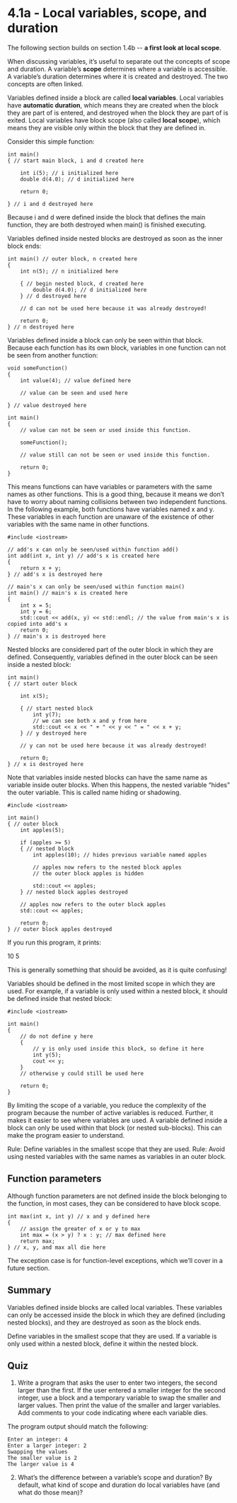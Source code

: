 
# 4.1a - Local variables, scope, and duration

The following section builds on section 1.4b -- **a first look at local scope**.

When discussing variables, it’s useful to separate out the concepts of scope and duration. A variable’s **scope** determines where a variable is accessible. A variable’s duration determines where it is created and destroyed. The two concepts are often linked.

Variables defined inside a block are called **local variables**. Local variables have **automatic duration**, which means they are created when the block they are part of is entered, and destroyed when the block they are part of is exited. Local variables have block scope (also called **local scope**), which means they are visible only within the block that they are defined in.

Consider this simple function:

```
int main()
{ // start main block, i and d created here

    int i(5); // i initialized here
    double d(4.0); // d initialized here

    return 0;

} // i and d destroyed here
```

Because i and d were defined inside the block that defines the main function, they are both destroyed when main() is finished executing.

Variables defined inside nested blocks are destroyed as soon as the inner block ends:

```
int main() // outer block, n created here
{
    int n(5); // n initialized here

    { // begin nested block, d created here
        double d(4.0); // d initialized here
    } // d destroyed here

    // d can not be used here because it was already destroyed!

    return 0;
} // n destroyed here
```

Variables defined inside a block can only be seen within that block. Because each function has its own block, variables in one function can not be seen from another function:

```
void someFunction()
{
    int value(4); // value defined here

    // value can be seen and used here

} // value destroyed here

int main()
{
    // value can not be seen or used inside this function.

    someFunction();

    // value still can not be seen or used inside this function.

    return 0;
}
```

This means functions can have variables or parameters with the same names as other functions. This is a good thing, because it means we don’t have to worry about naming collisions between two independent functions. In the following example, both functions have variables named x and y. These variables in each function are unaware of the existence of other variables with the same name in other functions.

```
#include <iostream>

// add's x can only be seen/used within function add()
int add(int x, int y) // add's x is created here
{
    return x + y;
} // add's x is destroyed here

// main's x can only be seen/used within function main()
int main() // main's x is created here
{
    int x = 5;
    int y = 6;
    std::cout << add(x, y) << std::endl; // the value from main's x is copied into add's x
    return 0;
} // main's x is destroyed here
```

Nested blocks are considered part of the outer block in which they are defined. Consequently, variables defined in the outer block can be seen inside a nested block:

```
int main()
{ // start outer block

    int x(5);

    { // start nested block
        int y(7);
        // we can see both x and y from here
        std::cout << x << " + " << y << " = " << x + y;
    } // y destroyed here

    // y can not be used here because it was already destroyed!

    return 0;
} // x is destroyed here
```

Note that variables inside nested blocks can have the same name as variable inside outer blocks. When this happens, the nested variable “hides” the outer variable. This is called name hiding or shadowing.

```
#include <iostream>

int main()
{ // outer block
    int apples(5);

    if (apples >= 5)
    { // nested block
        int apples(10); // hides previous variable named apples

        // apples now refers to the nested block apples
        // the outer block apples is hidden

        std::cout << apples;
    } // nested block apples destroyed

    // apples now refers to the outer block apples
    std::cout << apples;

    return 0;
} // outer block apples destroyed
```

If you run this program, it prints:

10
5

This is generally something that should be avoided, as it is quite confusing!

Variables should be defined in the most limited scope in which they are used. For example, if a variable is only used within a nested block, it should be defined inside that nested block:

```
#include <iostream>

int main()
{
    // do not define y here
    {
        // y is only used inside this block, so define it here
        int y(5);
        cout << y;
    }
    // otherwise y could still be used here

    return 0;
}
```

By limiting the scope of a variable, you reduce the complexity of the program because the number of active variables is reduced. Further, it makes it easier to see where variables are used. A variable defined inside a block can only be used within that block (or nested sub-blocks). This can make the program easier to understand.

Rule: Define variables in the smallest scope that they are used.
Rule: Avoid using nested variables with the same names as variables in an outer block.

## Function parameters

Although function parameters are not defined inside the block belonging to the function, in most cases, they can be considered to have block scope.

```
int max(int x, int y) // x and y defined here
{
    // assign the greater of x or y to max
    int max = (x > y) ? x : y; // max defined here
    return max;
} // x, y, and max all die here
```

The exception case is for function-level exceptions, which we’ll cover in a future section.

## Summary

Variables defined inside blocks are called local variables. These variables can only be accessed inside the block in which they are defined (including nested blocks), and they are destroyed as soon as the block ends.

Define variables in the smallest scope that they are used. If a variable is only used within a nested block, define it within the nested block.

## Quiz

1) Write a program that asks the user to enter two integers, the second larger than the first. If the user entered a smaller integer for the second integer, use a block and a temporary variable to swap the smaller and larger values. Then print the value of the smaller and larger variables. Add comments to your code indicating where each variable dies.

The program output should match the following:

    Enter an integer: 4
    Enter a larger integer: 2
    Swapping the values
    The smaller value is 2
    The larger value is 4

2) What’s the difference between a variable’s scope and duration? By default, what kind of scope and duration do local variables have (and what do those mean)?

